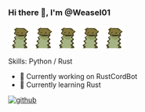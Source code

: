 <!---
Weasel01/Weasel01 is a ✨ special ✨ repository because its `README.md` (this file) appears on your GitHub profile.
You can click the Preview link to take a look at your changes.
--->

### Hi there 👋, I'm @Weasel01
![](https://raw.githubusercontent.com/Weasel01/Weasel01/main/pxlwzl.gif)![](https://raw.githubusercontent.com/Weasel01/Weasel01/main/pxlwzl.gif)![](https://raw.githubusercontent.com/Weasel01/Weasel01/main/pxlwzl.gif)![](https://raw.githubusercontent.com/Weasel01/Weasel01/main/pxlwzl.gif)![](https://raw.githubusercontent.com/Weasel01/Weasel01/main/pxlwzl.gif)

Skills: Python / Rust

- 🔭 Currently working on RustCordBot 
- 🌱 Currently learning Rust 


[<img src='https://cdn.jsdelivr.net/npm/simple-icons@3.0.1/icons/github.svg' alt='github' height='40'>](https://github.com/Weasel01)  
